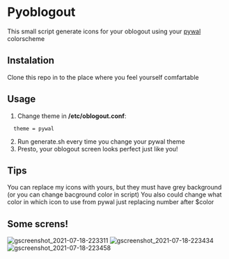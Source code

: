 # Pyoblogout

This small script generate icons for your oblogout using your [pywal](https://github.com/dylanaraps/pywal) colorscheme 

## Instalation

Clone this repo in to the place where you feel yourself comfartable

## Usage

1. Change theme in **/etc/oblogout.conf**:
```
  theme = pywal
 ```
2. Run generate.sh every time you change your pywal theme
3. Presto, your oblogout screen looks perfect just like you!

## Tips 

You can replace my icons with yours, but they must have grey background (or you can change bacground color in script) 
You also could change what color in which icon to use from pywal just replacing number after $color


## Some screns!

![gscreenshot_2021-07-18-223311](https://user-images.githubusercontent.com/60046580/126081185-fd398b87-8fc3-4d5f-bd39-2ac941bdae10.png)
![gscreenshot_2021-07-18-223434](https://user-images.githubusercontent.com/60046580/126081187-944855c2-0df8-4e81-83d9-93b9483bcdbe.png)
![gscreenshot_2021-07-18-223458](https://user-images.githubusercontent.com/60046580/126081188-5e373f10-86f2-4c3f-8003-d46bb18b7d09.png)

